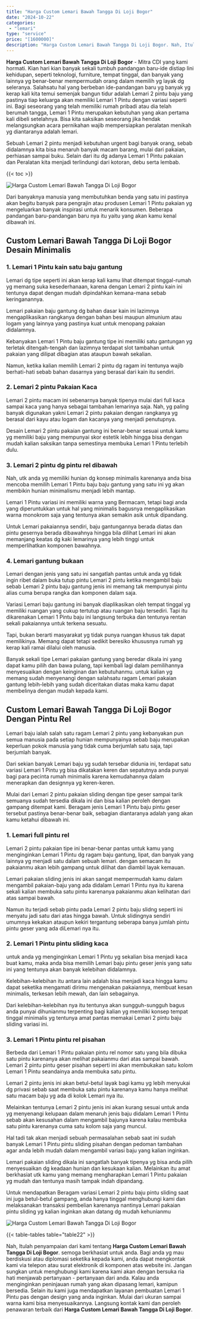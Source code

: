 ```yaml
---
title: "Harga Custom Lemari Bawah Tangga Di Loji Bogor"
date: "2024-10-22"
categories:
 - "lemari"
type: "service"
price: "[1600000]"
description: "Harga Custom Lemari Bawah Tangga Di Loji Bogor. Nah, Itulah penyampaian dari kami tentang **Harga Custom Lemari Bawah Tangga Di Loji Bogor**. semoga berkhasi..."
---
```


**Harga Custom Lemari Bawah Tangga Di Loji Bogor** - Mitra CDI yang kami hormati. Kian hari kian banyak sekali tumbuh pandangan baru-ide distiap lini kehidupan, seperti teknologi, furniture, tempat tinggal, dan banyak yang lainnya yg benar-benar mempermudah orang dalam memilih yg layak dg seleranya. Salahsatu hal yang berbeban ide-pandangan baru yg banyak yg kerap kali kita temui semenjak bangun tidur adalah Lemari 2 pintu baju yang pastinya tiap keluarga akan memiliki Lemari 1 Pintu dengan variasi seperti ini. Bagi seseorang yang telah memiliki rumah pribadi atau dia telah berumah tangga, Lemari 1 Pintu merupakan kebutuhan yang akan pertama kali dibeli setelahnya. Bisa kita saksikan seseorang jika hendak melangsungkan acara pernikahan wajib mempersiapkan peralatan menikah yg diantaranya adalah lemari.

Sebuah Lemari 2 pintu menjadi kebutuhan urgent bagi banyak orang, sebab didalamnya kita bisa menaruh banyak macam barang, mulai dari pakaian, perhiasan sampai buku. Selain dari itu dg adanya Lemari 1 Pintu pakaian dan Peralatan kita menjadi terlindungi dari kotoran, debu serta lembab.

{{< toc >}}

![Harga Custom Lemari Bawah Tangga Di Loji Bogor](/images/mebel/dipan-anak-002.jpg)

Dari banyaknya manusia yang membutuhkan benda yang satu ini pastinya akan begitu banyak para pengrajin atau produsen Lemari 1 Pintu pakaian yg mengeluarkan banyak inspirasi untuk menarik konsumen. Beberapa pandangan baru-pandangan baru nya itu yaitu yang akan kamu kenal dibawah ini.

## Custom Lemari Bawah Tangga Di Loji Bogor Desain Minimalis

### 1\. Lemari 1 Pintu kain satu baju gantung

Lemari dg tipe seperti ini akan kerap kali kamu lihat ditempat tinggal-rumah yg memang suka kesederhanaan, karena dengan Lemari 2 pintu kain ini tentunya dapat dengan mudah dipindahkan kemana-mana sebab keringanannya.

Lemari pakaian baju gantung dg bahan dasar kain ini lazimnya mengaplikasikan rangkanya dengan bahan besi maupun almunium atau logam yang lainnya yang pastinya kuat untuk menopang pakaian didalamnya.

Kebanyakan Lemari 1 Pintu baju gantung tipe ini memiliki satu gantungan yg terletak ditengah-tengah dan lazimnya terdapat slot tambahan untuk pakaian yang dilipat dibagian atas ataupun bawah sekalian.

Namun, ketika kalian memilih Lemari 2 pintu dg ragam ini tentunya wajib berhati-hati sebab bahan dasarnya yang berasal dari kain itu sendiri.

### 2\. Lemari 2 pintu Pakaian Kaca

Lemari 2 pintu macam ini sebenarnya banyak tipenya mulai dari full kaca sampai kaca yang hanya sebagai tambahan lemarinya saja. Nah, yg paling banyak digunakan yakni Lemari 2 pintu pakaian dengan rangkanya yg berasal dari kayu atau logam dan kacanya yang menjadi penutupnya.

Desain Lemari 2 pintu pakaian gantung ini benar-benar sesuai untuk kamu yg memiliki baju yang mempunyai skor estetik lebih hingga bisa dengan mudah kalian saksikan tanpa semestinya membuka Lemari 1 Pintu terlebih dulu.

### 3\. Lemari 2 pintu dg pintu rel dibawah

Nah, utk anda yg memiliki hunian dg konsep minimalis karenanya anda bisa mencoba memilih Lemari 1 Pintu baju baju gantung yang satu ini yg akan membikin hunian minimalismu menjadi lebih mantap.

Lemari 1 Pintu variasi ini memiliki warna yang Bermacam, tetapi bagi anda yang diperuntukkan untuk hal yang minimalis bagusnya mengaplikasikan warna monokrom saja yang tentunya akan semakin asik untuk dipandang.

Untuk Lemari pakaiannya sendiri, baju gantungannya berada diatas dan pintu gesernya berada dibawahnya hingga bila dilihat Lemari ini akan memanjang keatas dg kaki lemarinya yang lebih tinggi untuk memperlihatkan komponen bawahnya.

### 4\. Lemari gantung bukaan

Lemari dengan jenis yang satu ini sangatlah pantas untuk anda yg tidak ingin ribet dalam buka tutup pintu Lemari 2 pintu ketika mengambil baju sebab Lemari 2 pintu baju gantung jenis ini memang tak mempunyai pintu alias cuma berupa rangka dan komponen dalam saja.

Variasi Lemari baju gantung ini banyak diaplikasikan oleh tempat tinggal yg memiliki ruangan yang cukup tertutup atau ruangan baju tersediri. Tapi itu dikarenakan Lemari 1 Pintu baju ini langsung terbuka dan tentunya rentan sekali pakaiannya untuk terkena sesuatu.

Tapi, bukan berarti masyarakat yg tidak punya ruangan khusus tak dapat memilikinya. Memang dapat tetapi sedikit beresiko khususnya rumah yg kerap kali ramai dilalui oleh manusia.

Banyak sekali tipe Lemari pakaian gantung yang beredar dikala ini yang dapat kamu pilih dan bawa pulang, tapi kembali lagi dalam pemilihannya menyesuaikan dengan keinginan dan kebutuhanmu. untuk kalian yg memang sudah menyenangi dengan salahsatu ragam Lemari pakaian gantung lebih-lebih yang sudah diceritakan diatas maka kamu dapat membelinya dengan mudah kepada kami.

## Custom Lemari Bawah Tangga Di Loji Bogor Dengan Pintu Rel

Lemari baju ialah salah satu ragam Lemari 2 pintu yang kebanyakan pun semua manusia pada setiap hunian mempunyainya sebab baju merupakan keperluan pokok manusia yang tidak cuma berjumlah satu saja, tapi berjumlah banyak.

Dari sekian banyak Lemari baju yg sudah tersebar didunia ini, terdapat satu variasi Lemari 1 Pintu yg bisa dikatakan keren dan sepatutnya anda punyai bagi para pecinta rumah minimalis karena kemudahannya dalam menerapkan dan designnya yg keren-keren.

Mulai dari Lemari 2 pintu pakaian sliding dengan tipe geser sampai tarik semuanya sudah tersedia dikala ini dan bisa kalian peroleh dengan gampang ditempat kami. Beragam jenis Lemari 1 Pintu baju pintu geser tersebut pastinya benar-benar baik, sebagian diantaranya adalah yang akan kamu ketahui dibawah ini.

### 1\. Lemari full pintu rel

Lemari 2 pintu pakaian tipe ini benar-benar pantas untuk kamu yang menginginkan Lemari 1 Pintu dg ragam baju gantung, lipat, dan banyak yang lainnya yg menjadi satu dalam sebuah lemari. dengan semacam itu pakaianmu akan lebih gampang untuk dilihat dan diambil layak kemauan.

Lemari pakaian sliding jenis ini akan sangat mempermudah kamu dalam mengambil pakaian-baju yang ada didalam Lemari 1 Pintu nya itu karena sekali kalian membuka satu pintu karenanya pakaianmu akan kelihatan dari atas sampai bawah.

Namun itu terjadi sebab pintu pada Lemari 2 pintu baju slidng seperti ini menyatu jadi satu dari atas hingga bawah. Untuk slidingnya sendiri umumnya kekakan ataupun kekiri tergantung seberapa banya jumlah pintu pintu geser yang ada diLemari nya itu.

### 2\. Lemari 1 Pintu pintu sliding kaca

untuk anda yg menginginkan Lemari 1 Pintu yg sekalian bisa menjadi kaca buat kamu, maka anda bisa memilih Lemari baju pintu geser jenis yang satu ini yang tentunya akan banyak kelebihan didalamnya.

Kelebihan-kelebihan itu antara lain adalah bisa menjadi kaca hingga kamu dapat seketika mengamati dirimu mengenakan pakaiannya, membuat kesan minimalis, terkesan lebih mewah, dan lain sebagainya.

Dari kelebihan-kelebihan nya itu tentunya akan sungguh-sungguh bagus anda punyai dihunianmu terpenting bagi kalian yg memiliki konsep tempat tinggal minimalis yg tentunya amat pantas memakai Lemari 2 pintu baju sliding variasi ini.

### 3\. Lemari 1 Pintu pintu rel pisahan

Berbeda dari Lemari 1 Pintu pakaian pintu rel nomor satu yang bila dibuka satu pintu karenanya akan melihat pakaianmu dari atas sampai bawah. Lemari 2 pintu pintu geser pisahan seperti ini akan membukakan satu kolom Lemari 1 Pintu seandainya anda membuka satu pintu.

Lemari 2 pintu jenis ini akan betul-betul layak bagi kamu yg lebih menyukai dg privasi sebab saat membuka satu pintu karenanya kamu hanya melihat satu macam baju yg ada di kolok Lemari nya itu.

Melainkan tentunya Lemari 2 pintu jenis ini akan kurang sesuai untuk anda yg menyenangi kelupaan dalam menaruh jenis baju didalam Lemari 1 Pintu sebab akan kesusahan dalam mengambil bajunya karena kalau membuka satu pintu karenanya cuma satu kolom saja yang muncul.

Hal tadi tak akan menjadi sebuah permasalahan sebab saat ini sudah banyak Lemari 1 Pintu pintu sliding pisahan dengan pedoman tambahan agar anda lebih mudah dalam mengambil variasi baju yang kalian inginkan.

Lemari pakaian sliding dikala ini sangatlah banyak tipenya yg bisa anda pilih menyesuaikan dg keadaan hunian dan kesukaan kalian. Melainkan itu amat berkhasiat utk kamu yang memang mengharapkan Lemari 1 Pintu pakaian yg mudah dan tentunya masih tampak indah dipandang.

Untuk mendapatkan Beragam variasi Lemari 2 pintu baju pintu sliding saat ini juga betul-betul gampang, anda hanya tinggal menghubungi kami dan melaksanakan transaksi pembelian karenanya nantinya Lemari pakaian pintu sliding yg kalian inginkan akan datang dg mudah kehunianmu

![Harga Custom Lemari Bawah Tangga Di Loji Bogor](/images/mebel/lemari-buku-016.jpg)

{{< table-tables table="table22" >}}

Nah, Itulah penyampaian dari kami tentang **Harga Custom Lemari Bawah Tangga Di Loji Bogor**. semoga berkhasiat untuk anda. Bagi anda yg mau berdiskusi atau diplomasi seketika kepada kami, anda dapat mengkontak kami via telepon atau surat elektronik di komponen atas website ini. Jangan sungkan untuk menghubungi kami karena kami akan dengan bersuka ria hati menjawab pertanyaan - pertanyaan dari anda. Kalau anda menginginkan peninjauan rumah yang akan dipasang lemari, kamipun bersedia. Selain itu kami juga mendapatkan layanan pembuatan Lemari 1 Pintu pas dengan design yang anda inginkan. Mulai dari ukuran sampai warna kami bisa menyesuaikannya. Langsung kontak kami dan peroleh penawaran terbaik dari **Harga Custom Lemari Bawah Tangga Di Loji Bogor**.
